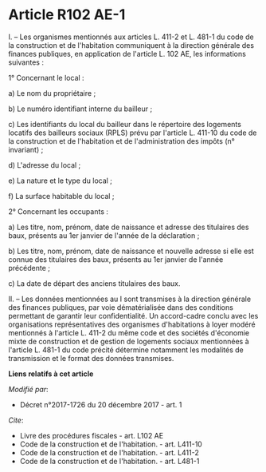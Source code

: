 # Article R102 AE-1

I. – Les organismes mentionnés aux articles L. 411-2 et L. 481-1 du code de la construction et de l'habitation communiquent à
la direction générale des finances publiques, en application de l'article L. 102 AE, les informations suivantes :

1° Concernant le local :

a) Le nom du propriétaire ;

b) Le numéro identifiant interne du bailleur ;

c) Les identifiants du local du bailleur dans le répertoire des logements locatifs des bailleurs sociaux (RPLS) prévu par
l'article L. 411-10 du code de la construction et de l'habitation et de l'administration des impôts (n° invariant) ;

d) L'adresse du local ;

e) La nature et le type du local ;

f) La surface habitable du local ;

2° Concernant les occupants :

a) Les titre, nom, prénom, date de naissance et adresse des titulaires des baux, présents au 1er janvier de l'année de la
déclaration ;

b) Les titre, nom, prénom, date de naissance et nouvelle adresse si elle est connue des titulaires des baux, présents au 1er
janvier de l'année précédente ;

c) La date de départ des anciens titulaires des baux.

II. – Les données mentionnées au I sont transmises à la direction générale des finances publiques, par voie dématérialisée
dans des conditions permettant de garantir leur confidentialité. Un accord-cadre conclu avec les organisations
représentatives des organismes d'habitations à loyer modéré mentionnés à l'article L. 411-2 du même code et des sociétés
d'économie mixte de construction et de gestion de logements sociaux mentionnées à l'article L. 481-1 du code précité
détermine notamment les modalités de transmission et le format des données transmises.

**Liens relatifs à cet article**

_Modifié par_:

  - Décret n°2017-1726 du 20 décembre 2017 - art. 1

_Cite_:

  - Livre des procédures fiscales - art. L102 AE
  - Code de la construction et de l'habitation. - art. L411-10
  - Code de la construction et de l'habitation. - art. L411-2
  - Code de la construction et de l'habitation. - art. L481-1
